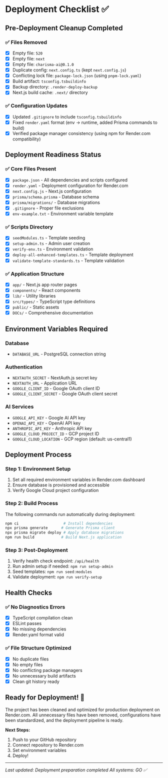 # Deployment Checklist ✅

## Pre-Deployment Cleanup Completed

### ✅ Files Removed
- [x] Empty file: `520`
- [x] Empty file: `next`
- [x] Empty file: `charisma-ai@0.1.0`
- [x] Duplicate config: `next.config.ts` (kept `next.config.js`)
- [x] Conflicting lock file: `package-lock.json` (using `pnpm-lock.yaml`)
- [x] Build artifact: `tsconfig.tsbuildinfo`
- [x] Backup directory: `.render-deploy-backup`
- [x] Next.js build cache: `.next/` directory

### ✅ Configuration Updates
- [x] Updated `.gitignore` to include `tsconfig.tsbuildinfo`
- [x] Fixed `render.yaml` format (env → runtime, added Prisma commands to build)
- [x] Verified package manager consistency (using npm for Render.com compatibility)

## Deployment Readiness Status

### ✅ Core Files Present
- [x] `package.json` - All dependencies and scripts configured
- [x] `render.yaml` - Deployment configuration for Render.com
- [x] `next.config.js` - Next.js configuration
- [x] `prisma/schema.prisma` - Database schema
- [x] `prisma/migrations/` - Database migrations
- [x] `.gitignore` - Proper file exclusions
- [x] `env-example.txt` - Environment variable template

### ✅ Scripts Directory
- [x] `seedModules.ts` - Template seeding
- [x] `setup-admin.ts` - Admin user creation
- [x] `verify-env.ts` - Environment validation
- [x] `deploy-all-enhanced-templates.ts` - Template deployment
- [x] `validate-template-standards.ts` - Template validation

### ✅ Application Structure
- [x] `app/` - Next.js app router pages
- [x] `components/` - React components
- [x] `lib/` - Utility libraries
- [x] `src/types/` - TypeScript type definitions
- [x] `public/` - Static assets
- [x] `DOCs/` - Comprehensive documentation

## Environment Variables Required

### Database
- `DATABASE_URL` - PostgreSQL connection string

### Authentication
- `NEXTAUTH_SECRET` - NextAuth.js secret key
- `NEXTAUTH_URL` - Application URL
- `GOOGLE_CLIENT_ID` - Google OAuth client ID
- `GOOGLE_CLIENT_SECRET` - Google OAuth client secret

### AI Services
- `GOOGLE_API_KEY` - Google AI API key
- `OPENAI_API_KEY` - OpenAI API key
- `ANTHROPIC_API_KEY` - Anthropic API key
- `GOOGLE_CLOUD_PROJECT_ID` - GCP project ID
- `GOOGLE_CLOUD_LOCATION` - GCP region (default: us-central1)

## Deployment Process

### Step 1: Environment Setup
1. Set all required environment variables in Render.com dashboard
2. Ensure database is provisioned and accessible
3. Verify Google Cloud project configuration

### Step 2: Build Process
The following commands run automatically during deployment:
```bash
npm ci                    # Install dependencies
npx prisma generate      # Generate Prisma client
npx prisma migrate deploy # Apply database migrations
npm run build            # Build Next.js application
```

### Step 3: Post-Deployment
1. Verify health check endpoint: `/api/health`
2. Run admin setup if needed: `npm run setup-admin`
3. Seed templates: `npm run seed:modules`
4. Validate deployment: `npm run verify-setup`

## Health Checks

### ✅ No Diagnostics Errors
- [x] TypeScript compilation clean
- [x] ESLint passes
- [x] No missing dependencies
- [x] Render.yaml format valid

### ✅ File Structure Optimized
- [x] No duplicate files
- [x] No empty files
- [x] No conflicting package managers
- [x] No unnecessary build artifacts
- [x] Clean git history ready

## Ready for Deployment! 🚀

The project has been cleaned and optimized for production deployment on Render.com. All unnecessary files have been removed, configurations have been standardized, and the deployment pipeline is ready.

**Next Steps:**
1. Push to your GitHub repository
2. Connect repository to Render.com
3. Set environment variables
4. Deploy!

---

*Last updated: Deployment preparation completed*
*All systems: GO ✅*
